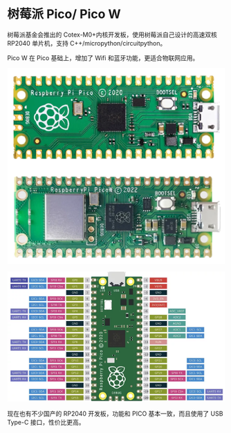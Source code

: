 # 树莓派 Pico/ Pico W

树莓派基金会推出的 Cotex-M0+内核开发板，使用树莓派自己设计的高速双核RP2040 单片机，支持 C++/micropython/circuitpython。

Pico W 在 Pico 基础上，增加了 Wifi 和蓝牙功能，更适合物联网应用。

![](rpi-pico.webp)

![](rpi-pico-pinout.webp)

现在也有不少国产的 RP2040 开发板，功能和 PICO 基本一致，而且使用了 USB Type-C 接口，性价比更高。

